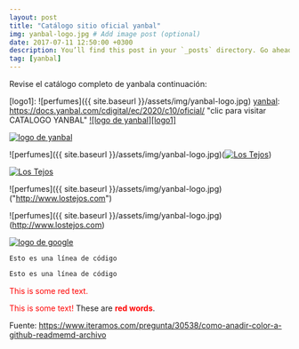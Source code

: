 ```yaml
---
layout: post
title: "Catálogo sitio oficial yanbal"
img: yanbal-logo.jpg # Add image post (optional)
date: 2017-07-11 12:50:00 +0300
description: You’ll find this post in your `_posts` directory. Go ahead and edit it and re-build the site to see your changes. # Add post description (optional)
tag: [yanbal]
---
```

Revise el catálogo completo de yanbala continuación:

[logo1]: ![perfumes]({{ site.baseurl }}/assets/img/yanbal-logo.jpg)
[yanbal]: https://docs.yanbal.com/cdigital/ec/2020/c10/oficial/ "clic para visitar CATALOGO YANBAL"
[![logo de yanbal][logo1]][yanbal]



[logo2]: https://raw.githubusercontent.com/Betty-C/bef/gh-pages/assets/img/yanbal-logo.jpg
[yanbal]: https://docs.yanbal.com/cdigital/ec/2020/c10/oficial/ "clic para visitar CATALOGO YANBAL"
[![logo de yanbal][logo2]][yanbal]

![perfumes]({{ site.baseurl }}/assets/img/yanbal-logo.jpg)(<a title="Los Tejos" href="http://www.lostejos.com"><img src="yanbal-logo.jpg" alt="Los Tejos" /></a>)

<a title="Los Tejos" href="http://www.lostejos.com"><img src="yanbal-logo.jpg" alt="Los Tejos" /></a>

![perfumes]({{ site.baseurl }}/assets/img/yanbal-logo.jpg)("http://www.lostejos.com")

![perfumes]({{ site.baseurl }}/assets/img/yanbal-logo.jpg)(http://www.lostejos.com)


[logo]: http://www.google.com/images/logo.gif
[google]: http://www.google.com/ "clic para visitar Google.com"
[![logo de google][logo]][google]

`Esto es una línea de código
`

``` diff 
Esto es una línea de código 
```

<p style='color:red'>This is some red text.</p>
<font color="red">This is some text!</font>
These are <b style='color:red'>red words</b>.


Fuente: https://www.iteramos.com/pregunta/30538/como-anadir-color-a-github-readmemd-archivo
